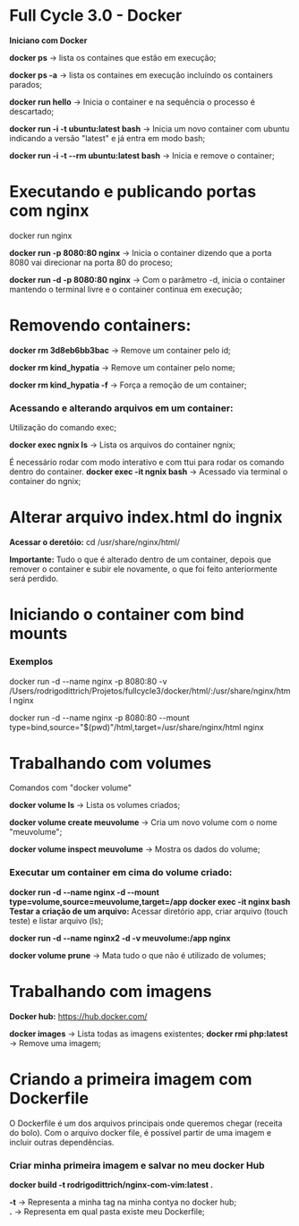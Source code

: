 # Full Cycle 3.0 - Docker

**Iniciano com Docker**

**docker ps** -> lista os containes que estão em execução;

**docker ps -a** -> lista os containes em execução incluíndo os containers parados;

**docker run hello** -> Inicia o container e na sequência o processo é descartado;

**docker run -i -t ubuntu:latest bash** -> Inicia um novo container com ubuntu indicando a versão "latest" e já entra em modo bash;

**docker run -i -t --rm ubuntu:latest bash** -> Inicia e remove o container;

# Executando e publicando portas com nginx

docker run nginx

**docker run -p 8080:80 nginx** -> Inicia o container dizendo que a porta 8080 vai direcionar na porta 80 do proceso;

**docker run -d -p 8080:80 nginx** -> Com o parâmetro -d, inicia o container mantendo o terminal livre e o container continua em execução;

# Removendo containers:

**docker rm 3d8eb6bb3bac** -> Remove um container pelo id;

**docker rm kind_hypatia** -> Remove um container pelo nome;

**docker rm kind_hypatia -f** -> Força a remoção de um container;

### Acessando e alterando arquivos em um container:

Utilização do comando exec;

**docker exec ngnix ls** -> Lista os arquivos do container ngnix;

É necessário rodar com modo interativo e com ttui para rodar os comando dentro do container.
**docker exec -it ngnix bash** -> Acessado via terminal o container do ngnix;


# Alterar arquivo index.html do ingnix

**Acessar o deretóio:** cd /usr/share/nginx/html/

**Importante:** Tudo o que é alterado dentro de um container, depois que remover o container e subir ele novamente, o que foi feito anteriormente será perdido.

# Iniciando o container com bind mounts
### Exemplos
docker run -d --name nginx -p 8080:80 -v /Users/rodrigodittrich/Projetos/fullcycle3/docker/html/:/usr/share/nginx/html nginx

docker run -d --name nginx -p 8080:80 --mount type=bind,source="$(pwd)"/html,target=/usr/share/nginx/html nginx

# Trabalhando com volumes
Comandos com "docker volume"

**docker volume ls** -> Lista os volumes criados;

**docker volume create meuvolume** -> Cria um novo volume com o nome "meuvolume";

**docker volume inspect meuvolume** -> Mostra os dados do volume;

### Executar um container em cima do volume criado:
**docker run -d --name nginx -d --mount type=volume,source=meuvolume,target=/app docker exec -it nginx bash**   
**Testar a criação de um arquivo:** Acessar diretório app, criar arquivo (touch teste) e listar arquivo (ls);

**docker run -d --name nginx2 -d -v meuvolume:/app nginx**

**docker volume prune** -> Mata tudo o que não é utilizado de volumes;

# Trabalhando com imagens
**Docker hub:** https://hub.docker.com/

**docker images** -> Lista todas as imagens existentes;
**docker rmi php:latest** -> Remove uma imagem;

# Criando a primeira imagem com Dockerfile

O Dockerfile é um dos arquivos principais onde queremos chegar (receita do bolo). Com o arquivo docker file, é possível partir de uma imagem e incluir outras dependências.

### Criar minha primeira imagem e salvar no meu docker Hub

**docker build -t rodrigodittrich/nginx-com-vim:latest .**

**-t** -> Representa a minha tag na minha contya no docker hub;  
**.** -> Representa em qual pasta existe meu Dockerfile;
